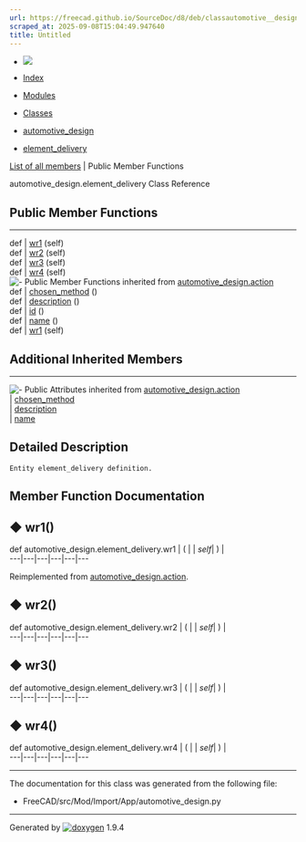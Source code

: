 ```yaml
---
url: https://freecad.github.io/SourceDoc/d8/deb/classautomotive__design_1_1element__delivery.html
scraped_at: 2025-09-08T15:04:49.947640
title: Untitled
---
```


  * [ ![](https://www.freecad.org/svg/logo-freecad.svg) ](https://freecadweb.org "FreeCAD")
  * [Index](../../index.html "Index")
  * [Modules](../../modules.html "Modules list")
  * [Classes](../../annotated.html "Annotated list")

  * [automotive_design](../../d4/ddf/namespaceautomotive__design.html)
  * [element_delivery](../../d8/deb/classautomotive__design_1_1element__delivery.html)

[List of all members](../../d8/d8a/classautomotive__design_1_1element__delivery-members.html) | Public Member Functions

automotive_design.element_delivery Class Reference

##  Public Member Functions  
  
---  
def | [wr1](../../d8/deb/classautomotive__design_1_1element__delivery.html#a4bc6f46e509d596ef5f8b5b7b4221dbf) (self)  
def | [wr2](../../d8/deb/classautomotive__design_1_1element__delivery.html#a251777e95c5bc58901719fe2b6d7ce73) (self)  
def | [wr3](../../d8/deb/classautomotive__design_1_1element__delivery.html#a39e120a56b29c392262b69602da55cba) (self)  
def | [wr4](../../d8/deb/classautomotive__design_1_1element__delivery.html#a7940123eb8db5c6fd33ff01d0db46067) (self)  
![-](../../closed.png) Public Member Functions inherited from
[automotive_design.action](../../dd/db7/classautomotive__design_1_1action.html)  
def | [chosen_method](../../dd/db7/classautomotive__design_1_1action.html#a0bb4218ffaae2f91ad8c5eb3aaebb861) ()  
def | [description](../../dd/db7/classautomotive__design_1_1action.html#a053f3af55213aa3b721567d2a49c2148) ()  
def | [id](../../dd/db7/classautomotive__design_1_1action.html#a289e01eb20d53e6824c40daad04dfc4b) ()  
def | [name](../../dd/db7/classautomotive__design_1_1action.html#a2ec9ee5bbd2e3eceb2d51d8ac569fefb) ()  
def | [wr1](../../dd/db7/classautomotive__design_1_1action.html#a394a5335bf93418126ac4f7fec339dcd) (self)  
  
##  Additional Inherited Members  
  
---  
![-](../../closed.png) Public Attributes inherited from
[automotive_design.action](../../dd/db7/classautomotive__design_1_1action.html)  
|
[chosen_method](../../dd/db7/classautomotive__design_1_1action.html#a6aa732474ae1ebb9e3175228f8113d68)  
|
[description](../../dd/db7/classautomotive__design_1_1action.html#a0f88db2350cbe07e6455946f9a3b02de)  
|
[name](../../dd/db7/classautomotive__design_1_1action.html#a6f5d021b7324a85dc2714abbdb31ca63)  
  
## Detailed Description

    
    
    Entity element_delivery definition.

## Member Function Documentation

## ◆ wr1()

def automotive_design.element_delivery.wr1  | ( |  | _self_| ) |   
---|---|---|---|---|---  
  
Reimplemented from
[automotive_design.action](../../dd/db7/classautomotive__design_1_1action.html#a394a5335bf93418126ac4f7fec339dcd).

## ◆ wr2()

def automotive_design.element_delivery.wr2  | ( |  | _self_| ) |   
---|---|---|---|---|---  
  
## ◆ wr3()

def automotive_design.element_delivery.wr3  | ( |  | _self_| ) |   
---|---|---|---|---|---  
  
## ◆ wr4()

def automotive_design.element_delivery.wr4  | ( |  | _self_| ) |   
---|---|---|---|---|---  
  
* * *

The documentation for this class was generated from the following file:

  * FreeCAD/src/Mod/Import/App/automotive_design.py

* * *

Generated by
[![doxygen](../../doxygen.svg)](https://www.doxygen.org/index.html) 1.9.4

